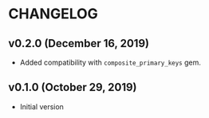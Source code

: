 # CHANGELOG

## v0.2.0 (December 16, 2019)
- Added compatibility with `composite_primary_keys` gem.

## v0.1.0 (October 29, 2019)
- Initial version
